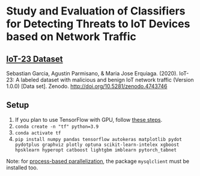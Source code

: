# Study and Evaluation of Classifiers for Detecting Threats to IoT Devices based on Network Traffic
  
## [IoT-23 Dataset](https://www.stratosphereips.org/datasets-iot23)
Sebastian Garcia, Agustin Parmisano, & Maria Jose Erquiaga. (2020). IoT-23: A labeled dataset with malicious and benign IoT network traffic (Version 1.0.0) [Data set]. Zenodo. http://doi.org/10.5281/zenodo.4743746

## Setup
1. If you plan to use TensorFlow with GPU, follow [these steps](https://ramseyelbasheer.io/2022/01/20/the-ultimate-tensorflow-gpu-installation-guide-for-2022-and-beyond/).
2. `conda create -n "tf" python=3.9`
3. `conda activate tf`
4. `pip install numpy pandas tensorflow autokeras matplotlib pydot pydotplus graphviz plotly optuna scikit-learn-intelex xgboost hpsklearn hyperopt catboost lightgbm imblearn pytorch_tabnet`

Note: for [process-based parallelization](https://optuna.readthedocs.io/en/stable/tutorial/10_key_features/004_distributed.html#distributed), the package `mysqlclient` must be installed too.
